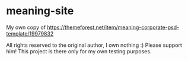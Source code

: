 # meaning-site

My own copy of https://themeforest.net/item/meaning-corporate-psd-template/19979832

All rights reserved to the original author, I own nothing :)
Please support him! This project is there only for my own testing purposes.
